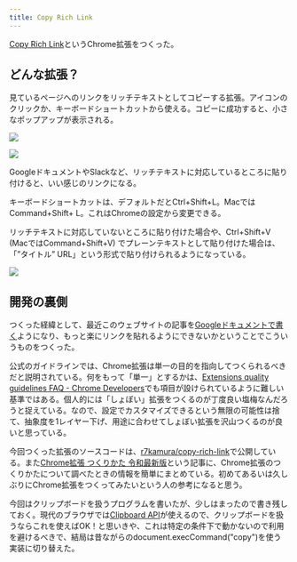```yaml
---
title: Copy Rich Link
---
```

[Copy Rich Link](https://chrome.google.com/webstore/detail/copy-rich-link/hikiamlgpdcabppakpmemaofmkgknpea)というChrome拡張をつくった。

どんな拡張？
------

見ているページへのリンクをリッチテキストとしてコピーする拡張。アイコンのクリックか、キーボードショートカットから使える。コピーに成功すると、小さなポップアップが表示される。

![](https://lh3.googleusercontent.com/docs/ADP-6oHlI2Tr2-kdV3SqvGmyAs2bWDsZ-xmDjIWJ3y1n7cCKcXH5xWgzVEarhLhy2HKTortecCQQ5QbdvExnC-j68NlE2Ky_BBG-K7qbUmbi8F9wyaPFF_rkpkhiCf2R_THxNYavUrXIYJf3gdYsBmXBdhXB0cPP_H7lBNngwMnqOhlA0Wk5nqLrSOdFfawowcGeQltXFGnnvbXHbj3e5iqQhNh7IP0sxaOErNEI-Ns0-bxmSgB-D3jwBIH2mGOulUGzBzllljJZD9VUC5gCpyTg2CX-uzECoTpNFWSbSqRpfQ8SO8Mnsx5iWjkwl4jZBI1unWns00BqIae8vuwQNW0gNYfJBJgCVQg3OIE0q0xYpzIuoamo4GevVmm4GvPmAKVUVfVFVZgz8t1fc5l6M7tQ-xz1SWwJOYdC982vQgGlqtq-kchKmw0my0SHwvVJN-Ebfc6eHZkRAe6_mspNZNMj_Fd-EXuVsypZlTfEZJRSBdN5wHguOH4xgrMSk1W6apNmP2j_xoTvmJ-p_YHe56axWAnmtsxSZMAJFU3GzFwRH9XzctX-ZYX8bUVRpbhAh6REyy6ZMJLGICC6Rz2j1_ezwGQUbEZgJwvPWqxdSzTozZIRr3LV8Q7zNwadqgIyH5pN4FP1gOj6B3VYvigDlGeqSRVMcEo5D7oP2PscGLfY0lFbpvLvh4bAhle726WOjv-_vSfAIXcLVOegYCEPIX0-CHt5sKcvAVTmgJbGZrMg8akMaOodSL2KlBw0oCySvVkGr2RMS08Om6_KGGHgbZbCnIDZTyTuUs45YdLlikIbVVJLg0rVca72qTMCOXNPHYMGmiz34_tokZukpgX1AaOnarxmzUdfWgmBVYfzUQzE7eaRy46OHhnxaM6pePcMa9glgIBjCG5BEc3hgPE4SAfTusOTFuHf4lJfDTnce2jKgWz582G55Qk_FG6WcXofrwIp6zSWN2dCTC7znlyBVbXJJTcAVN6XBb-tz43CQMuwYResJycQMFZYn-QuMv8KStWwCXb9BsPz0EFut8yvZBIRGdd18mgVtg-pWFmEGtWjfKHcYRKc8JqZrcyCWAvZbkjDzIPFv3g9c5BeojpJqKkzgG-QJque-1eLMiKA2EJ4mVIN4gIx1GbtmUZuOknQpFXb7eU9Tpsv25yt-fVPcADmpwBn7KIJnDy2pG2z0_c5c-B231m2Sp-uObdZwx5taInK9jbTmrTQRqtAsdyRWDtYAAfGnnyz9p4iCugrIHsG48KBY_fz)

![](https://lh3.googleusercontent.com/docs/ADP-6oH9wqMQ-PhAusR_sclbMlLmtP1vPzeNtSlggQTNa8KyxBms2LLtwMh4CXlG89inQ7wGpMB1NIaPYsuGNxViToiolB5Iv4H8Sr3DUaiGGuv-nGJ2d-RlU9L7bVrbGA9voMFtKSWKC3fCl-F7z_id5g-f33A93sQuI-SdGjS4tiN0dr2ehxBJsAAdXbetTAXbybXPFeut1kA30GUPx7WLmwZVXrZUrZX47iezKRzKySkm4ZZtwlBsDkVXgiic4wYE98DlcJa6_P1VHHE4tMvZd37n1BMQQ2j1FYQ15Krdf4h5DnqyWTtg63j9ca8D5kl9cciuKyl-lSDf31f3D_CuCkLfkngzXCRIdIprXhLWAP9diSR4YOPNpzLneQB0fB0PnyaItQBLF1l_gZENDrUSoiD2T2rB7fvgt2cfcmU1wIydM2OD2BHEZ6jjqW2omC9a8PTmjw6pmjbvUE9kYG6VMLqBd0tOulgRfdTm5mixts9KnOYj3MLxcVRF_50HP6ftMK4f0Xcy2OLt4WvdoGCtr5XLY3du_hMemXajW97dkXgmnzH4CPV3gX_d3ARAWR-o9MmWqe89GtAnfddMy60aaOG1WU90LEuLnkIqsEc8JwJEbEnQitrsxvmjod5iLx4IsAwcrB85u3Vsrj_fRz1B-jEVGwM5KzH8qmxhUVtWYoCE9In5zgpvVY7ryIgyNCaejE9eMZU0T3zkgH-zOJH9rsR-yuKWWdu7Xs23-M2Ct6OFrwbnz41c1HGn_lADaQ8jMZyOWAElece8_IlOl3SBxiNG61_WQHESxHdVei9ijqf77TjO2bI-5kkMQCp2bNrjVgSVdeTr-bsdwOrL_MUbEtBhUDT2hNWDfr4kw_7TTsnxsxPOEW0QlPC5UnkWMazZsBhFbZ6L64xCcxADx0y1hAER6-30DScSMBH0bkVitcQhjGwsQZFiUl_UEkibD91zb3zc4qtevhOq2HKK_0eP8GLMKfY_lcitwm03g3AuXG4AX7BzazYxKnqwuxNtrErOZc2ucrbNqAa2ON6G08yjt_WKPTUrxbwfaKnc-QL_8l_RWMXLlKD8fnTIvSAx6TeEkcbIJFOc_QuMTN5KVdRZI7nTQ4zDywZqhd8pqh5i3zBBbVl5lNiAQ197BxZUmfCX-2JDxkutwn8UmxzJwUHWOVynL8A79AtNKL4uP8oHqSsCRSFcjQw5y3tv3Xvw2BqyqoeqMPkrwTP1MXGtB6_UGX8dOpQrpgMvhXKfG0WxrzOj85OV)

GoogleドキュメントやSlackなど、リッチテキストに対応しているところに貼り付けると、いい感じのリンクになる。

キーボードショートカットは、デフォルトだとCtrl+Shift+L。MacではCommand+Shift+ L。これはChromeの設定から変更できる。

リッチテキストに対応していないところに貼り付けた場合や、Ctrl+Shift+V (MacではCommand+Shift+V) でプレーンテキストとして貼り付けた場合は、「”タイトル” URL」という形式で貼り付けられるようになっている。

![](https://lh3.googleusercontent.com/docs/ADP-6oGoSDOhYyRYJ2xXELqiNpsFMz2lEfkX3JbNZhQzL6RXi5BCNJoigLmsaW3b835jQQliSjXAr8wzeCxI3VzB9r3PaKM01804WjG8zfxSg-Pgk0QQsmiQqGBAZh6pBEl4RklcmXB2xzuhHO19rfWBWUQ9JVCLfCtD4u6-6G94cdcjZ-8lXh94myO4mOafqGnRoGVrBQm-NNgr-yQRUqEEVHJOHCNYeFhhVB_ev-ugyw4K4vgqFJddoE4CayPaxR8bT0o4ImF-rl0V-CE9jKoC13tqiR1Zlj5pz01-mbeGAfPYTk7MITeNh7WSNE8vFgyDbBHtjc6ckPCtwTZK8BzFJ2K_JCqpV3lor28k6gJxZPNiksFP0WNm2YXJUgJtZt43pylQP7VmXdvoTVI9T-pTKMreJ6ThTpM5QSzI7Jio9f2MVd48TDHFqxz_Ya54gWmaNR_n59SWLUiw8EFfeD-a5CTQSRCDg6oV2mC_plE8QAIV7W9r-g-UKCVbta5SHoU_WZK3HbC7uXFJYl_bWwyCfRtNQcT7fyrHIddQpKYWaWdmKlqoMg6NvNMp7hE7u5gc2xplDiNRD0KkGnlNzBLGz-tnm0Z-uFJ5vcxw9Yc3yh55MVRGrGl9pviZJ5iZbbcLyJ_5M7HeqLI-nNS5sTRraLI3h76hhdFTt4vXX6iE5oJM6AzgY6x81bxc_E13mJXn_VofENxOdU0PcI2_Sw-JGJ3jpzML_ZlK4LoJcWGXclu_vfx2UhTZfEraoc_q3FAXAY4d4fzJx3DGuoBThLVxS7QwjbAmTQEzSIfo5o4E_BfnP7SNkt93upQTX1u_3gf3xeourGsk0ktU6G-mONaUGlMAULjPO-d0ZAr3bSXvcAzwDHQNMWEMeq274ukkEaRuhy0DScAE4QXyEqTJS98k-3-Nar4SiPbqHOKyTn3NSvGUFo0z_9hpPICYGC723tf7uy_7_mADEcpH6Ul1BwXr4rTvWul-hH-OsvsA38G25AUi2VS7ln4TEIAm_V2jPDrVYXh3Xfuuu56J6V1jLSLeeI45XV3DwNlVDtQfLhrPK7VDMfL1A__cqp4wDzPrY9m5bnsQ98f14cfJNirt9z3kN8ROV5RfqKsvxyfEKrqGmD4FmFwiEpylR1FugkO5OzyAkDmMfiSDRmndJ1a_aUTd36BuDGlvaXbvewLgmIki5nessL4_n6RlylO4iM_frYODzL_bZiqzE2hpFbioFyDVYY1acuLuCs9IzkSfpwauTi7yAwso)

開発の裏側
-----

つくった経緯として、最近このウェブサイトの記事を[Googleドキュメントで書く](https://r7kamura.com/articles/2022-05-04-diary)ようになり、もっと楽にリンクを貼れるようにできないかということでこういうものをつくった。

公式のガイドラインでは、Chrome拡張は単一の目的を指向してつくられるべきだと説明されている。何をもって「単一」とするかは、[Extensions quality guidelines FAQ - Chrome Developers](https://developer.chrome.com/docs/extensions/mv3/single_purpose/#one)でも項目が設けられているように難しい基準ではある。個人的には「しょぼい」拡張をつくるのが丁度良い塩梅なんだろうと捉えている。なので、設定でカスタマイズできるという無限の可能性は捨て、抽象度を1レイヤー下げ、用途に合わせてしょぼい拡張を沢山つくるのが良いと思っている。

今回つくった拡張のソースコードは、[r7kamura/copy-rich-link](https://github.com/r7kamura/copy-rich-link)で公開している。また[Chrome拡張 つくりかた 令和最新版](https://r7kamura.com/articles/2022-05-07-chrome-extension-dev-2022)という記事に、Chrome拡張のつくりかたについて調べたときの情報を簡単にまとめている。初めてあるいは久しぶりにChrome拡張をつくってみたいという人の参考になると思う。

今回はクリップボードを扱うプログラムを書いたが、少しはまったので書き残しておく。現代のブラウザでは[Clipboard API](https://developer.mozilla.org/ja/docs/Web/API/Clipboard)が使えるので、クリップボードを扱うならこれを使えばOK！と思いきや、これは特定の条件下で動かないので利用を避けるべきで、結局は昔ながらのdocument.execCommand("copy")を使う実装に切り替えた。
